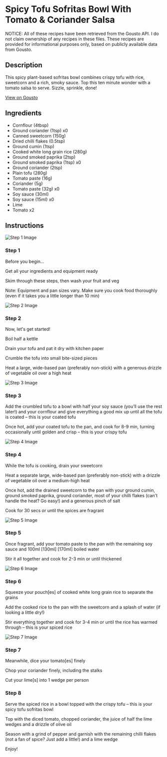 # Spicy Tofu Sofritas Bowl With Tomato & Coriander Salsa

NOTICE: All of these recipes have been retrieved from the Gousto API. I do not claim ownership of any recipes in these files. These recipes are provided for informational purposes only, based on publicly available data from Gousto.

## Description

This spicy plant-based sofritas bowl combines crispy tofu with rice, sweetcorn and a rich, smoky sauce. Top this ten minute wonder with a tomato salsa to serve. Sizzle, sprinkle, done!

[View on Gousto](https://www.gousto.co.uk/recipes/cookbook/spiced-tofu-sofritas-bowl-with-tomato-salsa)

## Ingredients

- Cornflour (4tbsp)
- Ground coriander (1tsp) x0
- Canned sweetcorn (150g)
- Dried chilli flakes (0.5tsp)
- Ground cumin (1tsp)
- Cooked white long grain rice (280g)
- Ground smoked paprika (2tsp)
- Ground smoked paprika (1tsp) x0
- Ground coriander (2tsp)
- Plain tofu (280g)
- Tomato paste (16g)
- Coriander (5g)
- Tomato paste (32g) x0
- Soy sauce (30ml)
- Soy sauce (15ml) x0
- Lime
- Tomato x2

## Instructions

![Step 1 Image](https://production-media.gousto.co.uk/cms/recipe-step-image/Step-1-1652175032517-x200.jpg)

### Step 1

Before you begin...

Get all your ingredients and equipment ready

Skim through these steps, then wash your fruit and veg

Note: Equipment and pan sizes vary. Make sure you cook food thoroughly (even if it takes you a little longer than 10 min)

![Step 2 Image](https://production-media.gousto.co.uk/cms/recipe-step-image/step-2-1729166028728-x200.jpg)

### Step 2

Now, let's get started!

Boil half a kettle

Drain your tofu and pat it dry with kitchen paper

Crumble the tofu into small bite-sized pieces

Heat a large, wide-based pan (preferably non-stick) with a generous drizzle of vegetable oil over a high heat

![Step 3 Image](https://production-media.gousto.co.uk/cms/recipe-step-image/step-3-1729166043977-x200.jpg)

### Step 3

Add the crumbled tofu to a bowl with half your soy sauce (you’ll use the rest later!) and your cornflour and give everything a good mix up until all the tofu is coated – this is your coated tofu

Once hot, add your coated tofu to the pan, and cook for 8-9 min, turning occasionally until golden and crisp – this is your crispy tofu

![Step 4 Image](https://production-media.gousto.co.uk/cms/recipe-step-image/step-4-1729166048630-x200.jpg)

### Step 4

While the tofu is cooking, drain your sweetcorn

Heat a separate large, wide-based pan (preferably non-stick) with a drizzle of vegetable oil over a medium-high heat

Once hot, add the drained sweetcorn to the pan with your ground cumin, ground smoked paprika, ground coriander, most of your chilli flakes (can't handle the heat? Go easy!) and a generous pinch of salt

Cook for 30 secs or until the spices are fragrant

![Step 5 Image](https://production-media.gousto.co.uk/cms/recipe-step-image/step-5-1729166053637-x200.jpg)

### Step 5

Once fragrant, add your tomato paste to the pan with the remaining soy sauce and 100ml<span class="text-purple"> [130ml]</span> <span class="text-danger">[170ml] </span>boiled water

Stir it all together and cook for 2-3 min or until thickened

![Step 6 Image](https://production-media.gousto.co.uk/cms/recipe-step-image/step-6-1729166057854-x200.jpg)

### Step 6

Squeeze your pouch[es]<span class="text-danger"> </span>of cooked white long grain rice to separate the grains

Add the cooked rice to the pan with the sweetcorn and a splash of water (if looking a little dry!)

Stir everything together and cook for 3-4 min or until the rice has warmed through – this is your spiced rice

![Step 7 Image](https://production-media.gousto.co.uk/cms/recipe-step-image/step-7-1729166083256-x200.jpg)

### Step 7

Meanwhile, dice your tomato[es] finely

Chop your coriander finely, including the stalks

Cut your lime[s] into 1 wedge per person

### Step 8

Serve the spiced rice in a bowl topped with the crispy tofu – this is your spicy tofu sofritas bowl

Top with the diced tomato, chopped coriander, the juice of half the lime wedges and a drizzle of olive oil

Season with a grind of pepper and garnish with the remaining chilli flakes (not a fan of spice? Just add a little!) and a lime wedge

Enjoy!

